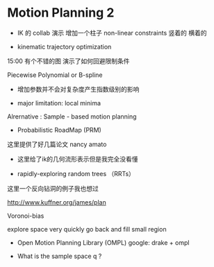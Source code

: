 # Motion Planning 2

- IK 的 collab 演示
增加一个柱子 non-linear constraints
竖着的 横着的


- kinematic trajectory optimization

15:00 有个不错的图 演示了如何回避限制条件

Piecewise Polynomial or B-spline

- 增加参数并不会对复杂度产生指数级别的影响

- major limitation: local minima

Alrernative : Sample - based motion planning 

- Probabilistic RoadMap (PRM)

这里提供了好几篇论文 nancy amato

- 这里给了ik的几何流形表示但是我完全没看懂

- rapidly-exploring random trees （RRTs）

这里一个反向钻洞的例子我也想过

http://www.kuffner.org/james/plan

Voronoi-bias

explore space very quickly
go back and fill small region

- Open Motion Planning Library (OMPL)
google: drake + ompl 

- What is the sample space q ?
